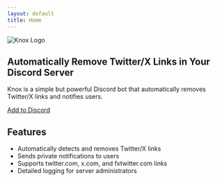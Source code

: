 ```yaml
---
layout: default
title: Home
---
```


<section class="hero">
    <img src="{{ '/assets/images/knox-logo.png' | relative_url }}" alt="Knox Logo" class="hero-logo">
    <h2>Automatically Remove Twitter/X Links in Your Discord Server</h2>
    <p>Knox is a simple but powerful Discord bot that automatically removes Twitter/X links and notifies users.</p>
    <a href="{{ '/install' | relative_url }}" class="cta-button">Add to Discord</a>
</section>

<section class="features">
    <h2>Features</h2>
    <ul>
        <li>Automatically detects and removes Twitter/X links</li>
        <li>Sends private notifications to users</li>
        <li>Supports twitter.com, x.com, and fxtwitter.com links</li>
        <li>Detailed logging for server administrators</li>
    </ul>
</section> 